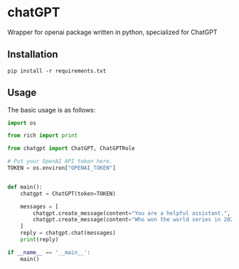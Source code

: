 # chatGPT
Wrapper for openai package written in python, specialized for ChatGPT

## Installation

```
pip install -r requirements.txt
```

## Usage
The basic usage is as follows:

```python
import os

from rich import print

from chatgpt import ChatGPT, ChatGPTRole

# Put your OpenAI API token here.
TOKEN = os.environ["OPENAI_TOKEN"]


def main():
    chatgpt = ChatGPT(token=TOKEN)

    messages = [
        chatgpt.create_message(content="You are a helpful assistant.", role=ChatGPTRole.system),
        chatgpt.create_message(content="Who won the world series in 2020?", role=ChatGPTRole.user),
    ]
    reply = chatgpt.chat(messages)
    print(reply)

if __name__ == '__main__':
    main()
```
